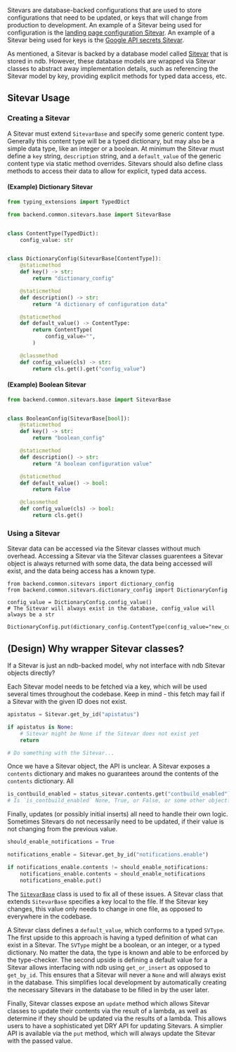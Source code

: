 Sitevars are database-backed configurations that are used to store configurations that need to be updated, or keys that will change from production to development. An example of a Sitevar being used for configuration is the [landing page configuration Sitevar](https://github.com/the-blue-alliance/the-blue-alliance/blob/py3/src/backend/common/sitevars/landing_config.py). An example of a Sitevar being used for keys is the [Google API secrets Sitevar](https://github.com/the-blue-alliance/the-blue-alliance/blob/py3/src/backend/common/sitevars/google_api_secret.py).

As mentioned, a Sitevar is backed by a database model called [Sitevar](https://github.com/the-blue-alliance/the-blue-alliance/blob/py3/src/backend/common/models/sitevar.py) that is stored in ndb. However, these database models are wrapped via Sitevar classes to abstract away implementation details, such as referencing the Sitevar model by key, providing explicit methods for typed data access, etc.

## Sitevar Usage

### Creating a Sitevar

A Sitevar must extend `SitevarBase` and specify some generic content type. Generally this content type will be a typed dictionary, but may also be a simple data type, like an integer or a boolean. At minimum the Sitevar must define a `key` string, `description` string, and a `default_value` of the generic content type via static method overrides. Sitevars should also define class methods to access their data to allow for explicit, typed data access.

#### (Example) Dictionary Sitevar

```python
from typing_extensions import TypedDict

from backend.common.sitevars.base import SitevarBase


class ContentType(TypedDict):
    config_value: str


class DictionaryConfig(SitevarBase[ContentType]):
    @staticmethod
    def key() -> str:
        return "dictionary_config"

    @staticmethod
    def description() -> str:
        return "A dictionary of configuration data"

    @staticmethod
    def default_value() -> ContentType:
        return ContentType(
            config_value="",
        )

    @classmethod
    def config_value(cls) -> str:
        return cls.get().get("config_value")
```

#### (Example) Boolean Sitevar

```python
from backend.common.sitevars.base import SitevarBase


class BooleanConfig(SitevarBase[bool]):
    @staticmethod
    def key() -> str:
        return "boolean_config"

    @staticmethod
    def description() -> str:
        return "A boolean configuration value"

    @staticmethod
    def default_value() -> bool:
        return False

    @classmethod
    def config_value(cls) -> bool:
        return cls.get()
```

### Using a Sitevar

Sitevar data can be accessed via the Sitevar classes without much overhead. Accessing a Sitevar via the Sitevar classes guarentees a Sitevar object is always returned with some data, the data being accessed will exist, and the data being access has a known type.

```
from backend.common.sitevars import dictionary_config
from backend.common.sitevars.dictionary_config import DictionaryConfig

config_value = DictionaryConfig.config_value()
# The Sitevar will always exist in the database, config_value will always be a str

DictionaryConfig.put(dictionary_config.ContentType(config_value="new_config_value"))
```

## (Design) Why wrapper Sitevar classes?

If a Sitevar is just an ndb-backed model, why not interface with ndb Sitevar objects directly?

Each Sitevar model needs to be fetched via a key, which will be used several times throughout the codebase. Keep in mind - this fetch may fail if a Sitevar with the given ID does not exist.

```python
apistatus = Sitevar.get_by_id("apistatus")

if apistatus is None:
    # Sitevar might be None if the Sitevar does not exist yet
    return

# Do something with the Sitevar...
```

Once we have a Sitevar object, the API is unclear. A Sitevar exposes a `contents` dictionary and makes no guarantees around the contents of the `contents` dictionary. All

```python
is_contbuild_enabled = status_sitevar.contents.get("contbuild_enabled")
# Is `is_contbuild_enabled` None, True, or False, or some other object?
```

Finally, updates (or possibly initial inserts) all need to handle their own logic. Sometimes Sitevars do not necessarily need to be updated, if their value is not changing from the previous value.

```python
should_enable_notifications = True

notifications_enable = Sitevar.get_by_id("notifications.enable")

if notifications_enable.contents != should_enable_notifications:
    notifications_enable.contents = should_enable_notifications
    notifications_enable.put()
```

The [`SitevarBase`](https://github.com/the-blue-alliance/the-blue-alliance/blob/py3/src/backend/common/sitevars/sitevar_base.py) class is used to fix all of these issues. A Sitevar class that extends `SitevarBase` specifies a key local to the file. If the Sitevar key changes, this value only needs to change in one file, as opposed to everywhere in the codebase.

A Sitevar class defines a `default_value`, which conforms to a typed `SVType`. The first upside to this approach is having a typed definition of what can exist in a Sitevar. The `SVType` might be a boolean, or an integer, or a typed dictionary. No matter the data, the type is known and able to be enforced by the type-checker. The second upside is defining a default value for a Sitevar allows interfacing with ndb using `get_or_insert` as opposed to `get_by_id`. This ensures that a Sitevar will never a `None` and will always exist in the database. This simplifies local development by automatically creating the necessary Sitevars in the database to be filled in by the user later.

Finally, Sitevar classes expose an `update` method which allows Sitevar classes to update their contents via the result of a lambda, as well as determine if they should be updated via the results of a lambda. This allows users to have a sophisticated yet DRY API for updating Sitevars. A simplier API is available via the `put` method, which will always update the Sitevar with the passed value.
